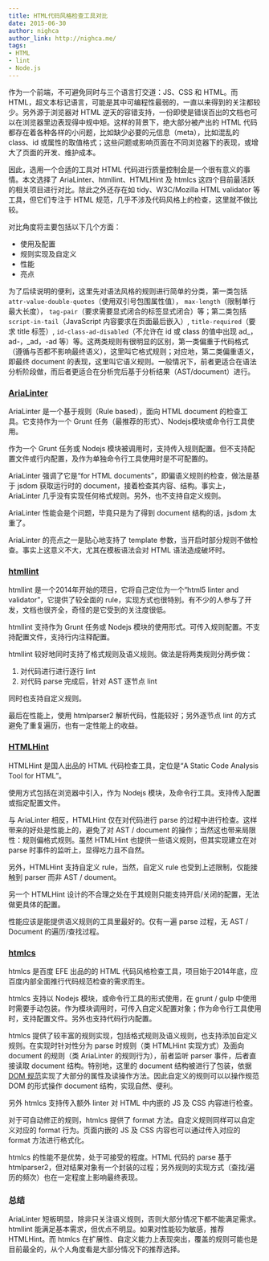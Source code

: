 ```yaml
---
title: HTML代码风格检查工具对比
date: 2015-06-30
author: nighca
author_link: http://nighca.me/
tags:
- HTML 
- lint
- Node.js
---
```


作为一个前端，不可避免同时与三个语言打交道：JS、CSS 和 HTML。而HTML，超文本标记语言，可能是其中可编程性最弱的，一直以来得到的关注都较少。另外源于浏览器对 HTML 逆天的容错支持，一份即使是错误百出的文档也可以在浏览器里边表现得中规中矩。这样的背景下，绝大部分被产出的 HTML 代码都存在着各种各样的小问题，比如缺少必要的元信息（meta），比如混乱的 class、id 或属性的取值格式；这些问题或影响页面在不同浏览器下的表现，或增大了页面的开发、维护成本。

因此，选用一个合适的工具对 HTML 代码进行质量控制会是一个很有意义的事情。本文选择了 AriaLinter、htmllint、HTMLHint 及 htmlcs 这四个目前最活跃的相关项目进行对比。除此之外还存在如 tidy、W3C/Mozilla HTML validator 等工具，但它们专注于 HTML 规范，几乎不涉及代码风格上的检查，这里就不做比较。

对比角度将主要包括以下几个方面：

* 使用及配置
* 规则实现及自定义
* 性能
* 亮点

为了后续说明的便利，这里先对语法风格的规则进行简单的分类，第一类包括 `attr-value-double-quotes`（使用双引号包围属性值）， `max-length`（限制单行最大长度）， `tag-pair`（要求需要显式闭合的标签显式闭合）等；第二类包括 `script-in-tail`（JavaScript 内容要求在页面最后嵌入）, `title-required`（要求 title 标签）, `id-class-ad-disabled`（不允许在 id 或 class 的值中出现 ad_，ad-，_ad，-ad 等）等。这两类规则有很明显的区别，第一类偏重于代码格式（遵循与否都不影响最终语义），这里叫它格式规则；对应地，第二类偏重语义，即最终 document 的表现，这里叫它语义规则。一般情况下，前者更适合在语法分析阶段做，而后者更适合在分析完后基于分析结果（AST/document）进行。

### [AriaLinter](https://github.com/globant-ui/arialinter)

AriaLinter 是一个基于规则（Rule based），面向 HTML document 的检查工具。它支持作为一个 Grunt 任务（最推荐的形式）、Nodejs模块或命令行工具使用。

作为一个 Grunt 任务或 Nodejs 模块被调用时，支持传入规则配置。但不支持配置文件或行内配置，及作为单独命令行工具使用时是不可配置的。

AriaLinter 强调了它是“for HTML documents”，即偏语义规则的检查，做法是基于 jsdom 获取运行时的 document，接着检查其内容、结构。事实上，AriaLinter 几乎没有实现任何格式规则。另外，也不支持自定义规则。

AriaLinter 性能会是个问题，毕竟只是为了得到 document 结构的话，jsdom 太重了。

AriaLinter 的亮点之一是贴心地支持了 template 参数，当开启时部分规则不做检查。事实上这意义不大，尤其在模板语法会对 HTML 语法造成破坏时。

### [htmllint](https://github.com/htmllint/htmllint)

htmllint 是一个2014年开始的项目，它将自己定位为一个“html5 linter and validator”，它提供了较全面的 rule，实现方式也很特别。有不少的人参与了开发，文档也很齐全，奇怪的是它受到的关注度很低。

htmllint 支持作为 Grunt 任务或 Nodejs 模块的使用形式。可传入规则配置。不支持配置文件，支持行内注释配置。

htmllint 较好地同时支持了格式规则及语义规则。做法是将两类规则分两步做：

1. 对代码进行进行逐行 lint
2. 对代码 parse 完成后，针对 AST 逐节点 lint

同时也支持自定义规则。

最后在性能上，使用 htmlparser2 解析代码，性能较好；另外逐节点 lint 的方式避免了重复遍历，也有一定性能上的收益。

### [HTMLHint](https://github.com/yaniswang/HTMLHint)

HTMLHint 是国人出品的 HTML 代码检查工具，定位是“A Static Code Analysis Tool for HTML”。

使用方式包括在浏览器中引入，作为 Nodejs 模块，及命令行工具。支持传入配置或指定配置文件。

与 AriaLinter 相反，HTMLHint 仅在对代码进行 parse 的过程中进行检查。这样带来的好处是性能上的，避免了对 AST / document 的操作；当然这也带来局限性：规则偏格式规则。虽然 HTMLHint 也提供一些语义规则，但其实现建立在对 parse 时事件的监听上，显得吃力且不自然。

另外，HTMLHint 支持自定义 rule，当然，自定义 rule 也受到上述限制，仅能接触到 parser 而非 AST / doument。

另一个 HTMLHint 设计的不合理之处在于其规则只能支持开启/关闭的配置，无法做更具体的配置。

性能应该是能提供语义规则的工具里最好的。仅有一遍 parse 过程，无 AST / Document 的遍历/查找过程。

### [htmlcs](https://github.com/ecomfe/htmlcs)

htmlcs 是百度 EFE 出品的的 HTML 代码风格检查工具，项目始于2014年底，应百度内部全面推行代码规范检查的需求而生。

htmlcs 支持以 Nodejs 模块，或命令行工具的形式使用，在 grunt / gulp 中使用时需要手动包装。作为模块调用时，可传入自定义配置对象；作为命令行工具使用时，支持配置文件。另外也支持代码行内配置。

htmlcs 提供了较丰富的规则实现，包括格式规则及语义规则，也支持添加自定义规则。在实现时针对性分为 parse 时规则（类 HTMLHint 实现方式）及面向 document 的规则（类 AriaLinter 的规则行为），前者监听 parser 事件，后者直接读取 document 结构。特别地，这里的 document 结构被进行了包装，依据 [DOM 规范](http://www.w3.org/TR/dom/)实现了大部分的属性及读操作方法。因此自定义的规则可以以操作规范 DOM 的形式操作 document 结构，实现自然、便利。

另外 htmlcs 支持传入额外 linter 对 HTML 中内嵌的 JS 及 CSS 内容进行检查。

对于可自动修正的规则，htmlcs 提供了 format 方法。自定义规则同样可以自定义对应的 format 行为。页面内嵌的 JS 及 CSS 内容也可以通过传入对应的 format 方法进行格式化。

htmlcs 的性能不是优势，处于可接受的程度。HTML 代码的 parse 基于 htmlparser2，但对结果对象有一个封装的过程；另外规则的实现方式（查找/遍历的频次）也在一定程度上影响最终表现。

### 总结

AriaLinter 短板明显，除非只关注语义规则，否则大部分情况下都不能满足需求。htmllint 能满足基本需求，但优点不明显。如果对性能较为敏感，推荐 HTMLHint。而 htmlcs 在扩展性、自定义能力上表现突出，覆盖的规则可能也是目前最全的，从个人角度看是大部分情况下的推荐选择。
